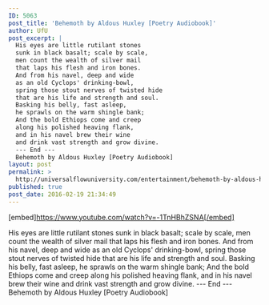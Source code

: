 ```yaml
---
ID: 5063
post_title: 'Behemoth by Aldous Huxley [Poetry Audiobook]'
author: UfU
post_excerpt: |
  His eyes are little rutilant stones
  sunk in black basalt; scale by scale,
  men count the wealth of silver mail
  that laps his flesh and iron bones.
  And from his navel, deep and wide
  as an old Cyclops' drinking-bowl,
  spring those stout nerves of twisted hide
  that are his life and strength and soul.
  Basking his belly, fast asleep,
  he sprawls on the warm shingle bank;
  And the bold Ethiops come and creep
  along his polished heaving flank,
  and in his navel brew their wine
  and drink vast strength and grow divine.
  --- End ---
  Behemoth by Aldous Huxley [Poetry Audiobook]
layout: post
permalink: >
  http://universalflowuniversity.com/entertainment/behemoth-by-aldous-huxley-poetry-audiobook/
published: true
post_date: 2016-02-19 21:34:49
---
```

[embed]https://www.youtube.com/watch?v=-1TnHBhZSNA[/embed]<br>
<p>His eyes are little rutilant stones 
sunk in black basalt; scale by scale, 
men count the wealth of silver mail
that laps his flesh and iron bones.
And from his navel, deep and wide
as an old Cyclops' drinking-bowl,
spring those stout nerves of twisted hide
that are his life and strength and soul.
Basking his belly, fast asleep,
he sprawls on the warm shingle bank;
And the bold Ethiops come and creep
along his polished heaving flank,
and in his navel brew their wine
and drink vast strength and grow divine. 
--- End ---
Behemoth by Aldous Huxley [Poetry Audiobook]</p>